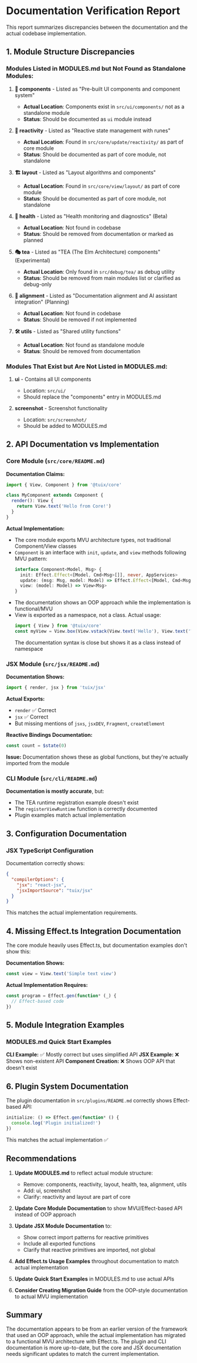 # Documentation Verification Report

This report summarizes discrepancies between the documentation and the actual codebase implementation.

## 1. Module Structure Discrepancies

### Modules Listed in MODULES.md but Not Found as Standalone Modules:

1. **🎨 components** - Listed as "Pre-built UI components and component system"
   - **Actual Location**: Components exist in `src/ui/components/` not as a standalone module
   - **Status**: Should be documented as `ui` module instead

2. **🔄 reactivity** - Listed as "Reactive state management with runes"
   - **Actual Location**: Found in `src/core/update/reactivity/` as part of core module
   - **Status**: Should be documented as part of core module, not standalone

3. **🏗️ layout** - Listed as "Layout algorithms and components"
   - **Actual Location**: Found in `src/core/view/layout/` as part of core module
   - **Status**: Should be documented as part of core module, not standalone

4. **🏥 health** - Listed as "Health monitoring and diagnostics" (Beta)
   - **Actual Location**: Not found in codebase
   - **Status**: Should be removed from documentation or marked as planned

5. **🎭 tea** - Listed as "TEA (The Elm Architecture) components" (Experimental)
   - **Actual Location**: Only found in `src/debug/tea/` as debug utility
   - **Status**: Should be removed from main modules list or clarified as debug-only

6. **📐 alignment** - Listed as "Documentation alignment and AI assistant integration" (Planning)
   - **Actual Location**: Not found in codebase
   - **Status**: Should be removed if not implemented

7. **🛠️ utils** - Listed as "Shared utility functions"
   - **Actual Location**: Not found as standalone module
   - **Status**: Should be removed from documentation

### Modules That Exist but Are Not Listed in MODULES.md:

1. **ui** - Contains all UI components
   - Location: `src/ui/`
   - Should replace the "components" entry in MODULES.md

2. **screenshot** - Screenshot functionality
   - Location: `src/screenshot/`
   - Should be added to MODULES.md

## 2. API Documentation vs Implementation

### Core Module (`src/core/README.md`)

**Documentation Claims:**
```typescript
import { View, Component } from '@tuix/core'

class MyComponent extends Component {
  render(): View {
    return View.text('Hello from Core!')
  }
}
```

**Actual Implementation:**
- The core module exports MVU architecture types, not traditional Component/View classes
- `Component` is an interface with `init`, `update`, and `view` methods following MVU pattern:
  ```typescript
  interface Component<Model, Msg> {
    init: Effect.Effect<[Model, Cmd<Msg>[]], never, AppServices>
    update: (msg: Msg, model: Model) => Effect.Effect<[Model, Cmd<Msg>[]], never, AppServices>
    view: (model: Model) => View<Msg>
  }
  ```
- The documentation shows an OOP approach while the implementation is functional/MVU
- View is exported as a namespace, not a class. Actual usage:
  ```typescript
  import { View } from '@tuix/core'
  const myView = View.box(View.vstack(View.text('Hello'), View.text('World')))
  ```
  The documentation syntax is close but shows it as a class instead of namespace

### JSX Module (`src/jsx/README.md`)

**Documentation Shows:**
```typescript
import { render, jsx } from 'tuix/jsx'
```

**Actual Exports:**
- `render` ✅ Correct
- `jsx` ✅ Correct
- But missing mentions of `jsxs`, `jsxDEV`, `Fragment`, `createElement`

**Reactive Bindings Documentation:**
```typescript
const count = $state(0)
```

**Issue:** Documentation shows these as global functions, but they're actually imported from the module

### CLI Module (`src/cli/README.md`)

**Documentation is mostly accurate**, but:
- The TEA runtime registration example doesn't exist
- The `registerViewRuntime` function is correctly documented
- Plugin examples match actual implementation

## 3. Configuration Documentation

### JSX TypeScript Configuration
Documentation correctly shows:
```json
{
  "compilerOptions": {
    "jsx": "react-jsx",
    "jsxImportSource": "tuix/jsx"
  }
}
```

This matches the actual implementation requirements.

## 4. Missing Effect.ts Integration Documentation

The core module heavily uses Effect.ts, but documentation examples don't show this:

**Documentation Shows:**
```typescript
const view = View.text('Simple text view')
```

**Actual Implementation Requires:**
```typescript
const program = Effect.gen(function* (_) {
  // Effect-based code
})
```

## 5. Module Integration Examples

### MODULES.md Quick Start Examples

**CLI Example:** ✅ Mostly correct but uses simplified API
**JSX Example:** ❌ Shows non-existent API
**Component Creation:** ❌ Shows OOP API that doesn't exist

## 6. Plugin System Documentation

The plugin documentation in `src/plugins/README.md` correctly shows Effect-based API:
```typescript
initialize: () => Effect.gen(function* () {
  console.log('Plugin initialized!')
})
```

This matches the actual implementation ✅

## Recommendations

1. **Update MODULES.md** to reflect actual module structure:
   - Remove: components, reactivity, layout, health, tea, alignment, utils
   - Add: ui, screenshot
   - Clarify: reactivity and layout are part of core

2. **Update Core Module Documentation** to show MVU/Effect-based API instead of OOP approach

3. **Update JSX Module Documentation** to:
   - Show correct import patterns for reactive primitives
   - Include all exported functions
   - Clarify that reactive primitives are imported, not global

4. **Add Effect.ts Usage Examples** throughout documentation to match actual implementation

5. **Update Quick Start Examples** in MODULES.md to use actual APIs

6. **Consider Creating Migration Guide** from the OOP-style documentation to actual MVU implementation

## Summary

The documentation appears to be from an earlier version of the framework that used an OOP approach, while the actual implementation has migrated to a functional MVU architecture with Effect.ts. The plugin and CLI documentation is more up-to-date, but the core and JSX documentation needs significant updates to match the current implementation.